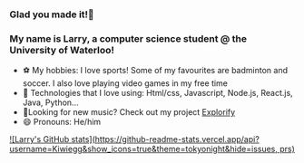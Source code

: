 ### Glad you made it!👋

### My name is Larry, a computer science student @ the University of Waterloo!

- ⚽ My hobbies: I love sports! Some of my favourites are badminton and soccer. I also love playing video games in my free time
- 🌱 Technologies that I love using: Html/css, Javascript, Node.js, React.js, Java, Python...
- 🎼Looking for new music? Check out my project [Explorify](https://explorify-app.herokuapp.com/)
- 😄 Pronouns: He/him

[![Larry's GitHub stats](https://github-readme-stats.vercel.app/api?username=Kiwiegg&show_icons=true&theme=tokyonight&hide=issues, prs)](https://github.com/anuraghazra/github-readme-stats)
